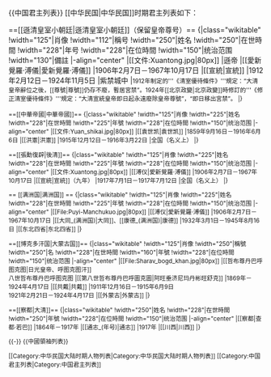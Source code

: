 {{中国君主列表}}
[[中华民国|中华民国]]时期君主列表如下：

==[[遜清皇室小朝廷|遜清皇室小朝廷]]（保留皇帝尊号）==
{|class="wikitable"
!width="125"|肖像
!width="112"|稱号
!width="250"|姓名
!width="250"|在世時間
!width="228"|年号
!width="228"|在位時間
!width="150"|统治范围
!width="130"|備註
|-align="center"
|[[文件:Xuantong.jpg|80px]]
|遜帝
|[[愛新覺羅·溥儀|愛新覺羅·溥儀]]
|1906年2月7日－1967年10月17日
|[[宣統|宣統]]
|1912年2月12日－1924年11月5日
|紫禁城中
|<small><sup></sup>1912年制定的'''《清室優待條件》'''規定：“大清皇帝辭位之後，[[尊號|尊號]]仍存不廢，暫居宮禁”。1924年[[北京政變|北京政變]]時修訂的'''《修正清室優待條件》'''規定：“大清宣統皇帝即日起永遠廢除皇帝尊號”，“即日移出宮禁”。
|}

==[[中華帝國|中華帝國]]==
{|class="wikitable"
!width="125"|肖像
!width="225"|姓名
!width="228"|在世時間
!width="225"|年號
!width="228"|在位時間
!width="150"|统治范围
|-align="center"
|[[文件:Yuan_shikai.jpg|80px]]
|[[袁世凯|袁世凯]]
|1859年9月16日－1916年6月6日
|[[洪憲|洪憲]]
|1915年12月12日－1916年3月22日
|全国（名义上）
|}

==[[張勳復辟|後清]]==
{|class="wikitable"
!width="125"|肖像
!width="225"|姓名
!width="228"|在世時間
!width="225"|年號
!width="228"|在位時間
!width="150"|统治范围
|-align="center"
|[[文件:Xuantong.jpg|80px]]
|[[溥仪|愛新覺羅·溥儀]]
|1906年2月7日－1967年10月17日
|[[宣統|宣統]]（九年）
|1917年7月1日－1917年7月12日
|全国（名义上）
|}

==  [[满洲国|满洲国]] ==
{|class="wikitable"
!width="125"|肖像
!width="225"|姓名
!width="228"|在世時間
!width="225"|年號
!width="228"|在位時間
!width="150"|统治范围
|-align="center"
|[[File:Puyi-Manchukuo.jpg|80px]]
|[[溥仪|愛新覺羅·溥儀]]
|1906年2月7日－1967年10月17日
|[[大同_(满洲国)|大同]]、[[康德_(满洲国)|康德]]
|1932年3月1日－1945年8月16日
|[[东北四省|东北四省]]
|}

==[[博克多汗国|大蒙古国]]==
{|class="wikitable"
!width="125"|肖像
!width="250"|稱號
!width="250"|名
!width="228"|在世時間
!width="160"|年號
!width="228"|在位時間
!width="150"|统治范围
|-align="center"
|[[File:Sharav_bogd_khan.jpg|80px]]
|[[哲布尊丹巴呼图克图|日光皇帝、呼图克图汗]]<br>八世哲布尊丹巴呼图克图
|[[第八世哲布尊丹巴呼圖克圖|阿旺垂济尼玛丹彬旺舒克]]
|1869年－1924年4月17日
|[[共戴|共戴]]
|1911年12月16日－1915年6月9日<br>1921年2月21日－1924年4月17日
|[[外蒙古|外蒙古]]
|}

==[[察都|大清]]==
{|class="wikitable"
!width="250"|姓名
!width="228"|在世時間
!width="250"|年號
!width="228"|在位時間
!width="150"|统治范围
|-align="center"
|[[察都|查都·若巴]]
|1864年－1917年
|[[通志_(年号)|通志]]
|1917年
|[[川西|川西]]
|}

{{-}}
{{中國領袖列表}}

[[Category:中华民国大陆时期人物列表|Category:中华民国大陆时期人物列表]]
[[Category:中国君主列表|Category:中国君主列表]]